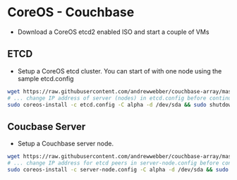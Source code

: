 # CoreOS - Couchbase

- Download a CoreOS etcd2 enabled ISO and start a couple of VMs

## ETCD

- Setup a CoreOS etcd cluster. You can start of with one node using the sample etcd.config
```bash
wget https://raw.githubusercontent.com/andrewwebber/couchbase-array/master/coreos/etcd.config
# ... change IP address of server (nodes) in etcd.config before continuing
sudo coreos-install -c etcd.config -C alpha -d /dev/sda && sudo shutdown -r now
```

## Coucbase Server
- Setup a Couchbase server node.
```bash
wget https://raw.githubusercontent.com/andrewwebber/couchbase-array/master/coreos/server-node.config
# ... change IP address for etcd peers in server-node.config before continuing
sudo coreos-install -c server-node.config -C alpha -d /dev/sda && sudo shutdown -r now
```
